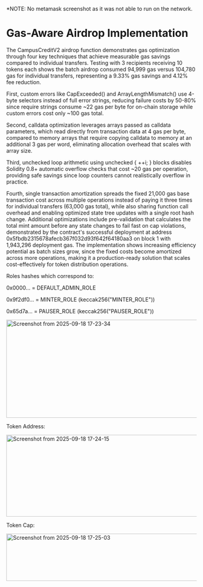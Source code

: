 *NOTE: No metamask screenshot as it was not able to run on the network.

# Gas-Aware Airdrop Implementation

The CampusCreditV2 airdrop function demonstrates gas optimization through four key techniques that achieve measurable gas savings compared to individual transfers. Testing with 3 recipients receiving 10 tokens each shows the batch airdrop consumed 94,999 gas versus 104,780 gas for individual transfers, representing a 9.33% gas savings and 4.12% fee reduction. 

First, custom errors like CapExceeded() and ArrayLengthMismatch() use 4-byte selectors instead of full error strings, reducing failure costs by 50-80% since require strings consume ~22 gas per byte for on-chain storage while custom errors cost only ~100 gas total. 

Second, calldata optimization leverages arrays passed as calldata parameters, which read directly from transaction data at 4 gas per byte, compared to memory arrays that require copying calldata to memory at an additional 3 gas per word, eliminating allocation overhead that scales with array size. 

Third, unchecked loop arithmetic using unchecked { ++i; } blocks disables Solidity 0.8+ automatic overflow checks that cost ~20 gas per operation, providing safe savings since loop counters cannot realistically overflow in practice. 

Fourth, single transaction amortization spreads the fixed 21,000 gas base transaction cost across multiple operations instead of paying it three times for individual transfers (63,000 gas total), while also sharing function call overhead and enabling optimized state tree updates with a single root hash change. Additional optimizations include pre-validation that calculates the total mint amount before any state changes to fail fast on cap violations, demonstrated by the contract's successful deployment at address 0x5fbdb2315678afecb367f032d93f642f64180aa3 on block 1 with 1,943,296 deployment gas. The implementation shows increasing efficiency potential as batch sizes grow, since the fixed costs become amortized across more operations, making it a production-ready solution that scales cost-effectively for token distribution operations.

Roles hashes which correspond to:

0x0000... = DEFAULT_ADMIN_ROLE

0x9f2df0... = MINTER_ROLE (keccak256("MINTER_ROLE"))

0x65d7a... = PAUSER_ROLE (keccak256("PAUSER_ROLE"))

<img width="631" height="259" alt="Screenshot from 2025-09-18 17-23-34" src="https://github.com/user-attachments/assets/180fd617-36bf-4e89-a68e-cf13e755d438" />

Token Address:

<img width="669" height="216" alt="Screenshot from 2025-09-18 17-24-15" src="https://github.com/user-attachments/assets/a0f7d836-1274-4d74-8a49-68c640a8fc61" />

Token Cap:

<img width="643" height="125" alt="Screenshot from 2025-09-18 17-25-03" src="https://github.com/user-attachments/assets/9e84cf7a-8d14-4711-b7d5-be07f938f0b4" />
